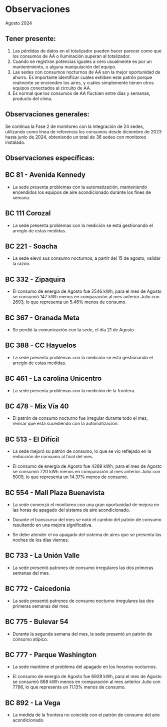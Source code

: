 # Observaciones

<div align="right">

</div>

Agosto 2024
## Tener presente:

1. Las pérdidas de datos en el totalizador pueden hacer parecer como que los consumos de AA o Iluminación superan al totalizador.
2. Cuando se registran potencias iguales a cero usualmente es por un mantenimiento, o alguna manipulación del equipo.
3. Las sedes con consumos nocturnos de AA son la mejor oportunidad de ahorro. Es importante identificar cuáles exhiben este patrón porque realmente se encienden los aires, y cuáles simplemente tienen otros equipos conectados al circuito de AA.
4. Es normal que los consumos de AA fluctúen entre días y semanas, producto del clima.


## Observaciones generales:

Se continua la Fase 2 de monitoreo con la integración de 24 sedes, utilizando como línea de referencia los consumos desde diciembre de 2023 hasta junio de 2024, obteniendo un total de 36 sedes con monitoreo instalado.

## Observaciones específicas:

<!--## BC 73 - Pereira 

- El consumo de energía de Julio fue 6442 kWh, para el mes de Julio se consumió 742 kWh más en comparación al mes anterior Junio con 5701, lo que representa un 13.01% más de consumo -->

<!-- ## BC 79 - La Quinta Ibague-->

## BC 81 - Avenida Kennedy 

- La sede presenta problemas con la automatización, manteniendo encendidos los equipos de aire acondicionado durante los fines de semana.

<!--- Durante la última semana del mes, la sede presentó consumos nocturnos elevados.--->

## BC 111 Corozal

- La sede presenta problemas con la medición se está gestionando el arreglo de estas medidas.

<!--## BC 115 - Circunvalar Pereira

- El consumo de energía de Julio fue 6027 kWh. para el mes de Julio se consumió 595 kWh más en comparación al mes anterior Junio con 5432, lo que representa un 10.95% más de consumo.-->

## BC 221 - Soacha

- La sede elevó sus consumo nocturnos, a partir del 15 de agosto, validar la razón.

<!--## BC 265 - Valle de Lili

- El consumo de energía de Julio fue 3283 kWh, para el mes de Julio se consumió 797 kWh más en comparación al mes anterior Junio con 2486, lo que representa un 32.06% más de consumo -->

## BC 332 - Zipaquira

- El consumo de energía de Agosto fue 2546 kWh, para el mes de Agosto se consumió 147 kWh menos en comparación al mes anterior Julio con 2693, lo que representa un 5.46% menos de consumo.

## BC 367 - Granada Meta

- Se perdió la comunicación con la sede, el día 21 de Agosto

<!--## BC 384 - Anapoima 

- El consumo de energía de Julio fue 2829 kWh para el mes de Julio se consumió 350 kWh más en comparación al mes anterior Junio con 2479, lo que representa un 14.12% más de consumo -->

## BC 388 - CC Hayuelos

- La sede presenta problemas con la medición se está gestionando el arreglo de estas medidas.

## BC 461 - La carolina Unicentro

- La sede presenta problemas con la medición de la frontera.

## BC 478 - Mix Vía 40

- El patrón de consumo nocturno fue irregular durante todo el mes, revisar que está sucediendo con la automatización.


<!-- ## BC 479 - Pamplona -->



## BC 513 - El Difícil 

- La sede mejoró su patrón de consumo, lo que se vio reflejado en la reducción de consumo al final del mes.

- El consumo de energía de Agosto fue 4289 kWh, para el mes de Agosto se consumió 720 kWh menos en comparación al mes anterior Julio con 5009, lo que representa un 14.37% menos de consumo.

<!--## BC 516 - Santa Marta

- El consumo de energía de Mayo fue 11940 kWh, para el mes de Mayo se consumió 1672 kWh menos en comparación al mes anterior Abril con 13612, lo que representa un 12.28% menos de consumo._-->

<!--## BC 517 - El Rodadero

- La sede durante dos lunes seguidos presento consumos nocturnos elevados.-->

## BC 554 - Mall Plaza Buenavista

- La sede comenzó el monitoreo con una gran oportunidad de mejora en las horas de apagado del sistema de aire acondicionado.

- Durante el transcurso del mes se notó el cambio del patrón de consumo resultando en una mejora significativa.

- Se debe atender el no apagado del sistema de aires que se presenta las noches de los días viernes.


<!-- ## BC 583 - Riosucio -->

<!-- ## BC 619 - Plaza del Bosque Ibague -->

<!--## BC 681 - Cerete

- El consumo de energía de Julio fue 6231 kWh. para el mes de Julio se consumió 937 kWh más en comparación al mes anterior Junio con 5294, lo que representa un 17.70% más de consumo. -->

<!--## BC 687 - Planeta Rica

- El consumo de energía de Julio fue 4586 kWh. para el mes de Julio se consumió 1210 kWh más en comparación al mes anterior Junio con 3376, lo que representa un 35.84% más de consumo.-->

<!--## BC 689 - Metropolis

- El consumo de energía de Junio fue 2584 kWh para el mes de Junio se consumió 708 kWh menos en comparación al mes anterior Mayo con 3292, lo que representa un 21.51% menos de consumo. -->

## BC 733 - La Unión Valle

- La sede presentó patrones de consumo irregulares las dos primeras semanas del mes.

## BC 772 - Caicedonia 

- La sede presentó patrones de consumo nocturno irregulares las dos primeras semanas del mes.

## BC 775 - Bulevar 54

- Durante la segunda semana del mes, la sede presentó un patrón de consumo atípico.

## BC 777 - Parque Washington

- La sede mantiene el problema del apagado en los horarios nocturnos.

- El consumo de energía de Agosto fue 6928 kWh, para el mes de Agosto se consumió 868 kWh menos en comparación al mes anterior Julio con 7796, lo que representa un 11.13% menos de consumo.

<!-- ## BC 781 - Prado Plaza

- La sede aumentó su consumo con respecto a la línea base

- El consumo de energía de Mayo fue 5398 kWh, para el mes de Mayo se consumió 318 kWh más en comparación al mes anterior Abril con 5080, lo que representa un 6.26% más de consumo. -->


<!-- ## BC 802 - Puerto Lopez

- El consumo de energía de Junio fue 3810 kWh, para el mes de Junio se consumió 540 kWh menos en comparación al mes anterior Mayo con 4350, lo que representa un 12.41% menos de consumo. -->

## BC 892 - La Vega

- La medida de la frontera no coincide con el patrón de consumo del aire acondicionado.